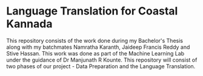 # Language Translation for Coastal Kannada

This repository consists of the work done during my Bachelor's Thesis along with my batchmates Namratha Karanth, Jaideep Francis Reddy and Stive Hassan. This work was done as part of the Machine Learning Lab under the guidance of Dr Manjunath R Kounte. This repository will consist of two phases of our project - Data Preparation and the Language Translation.
